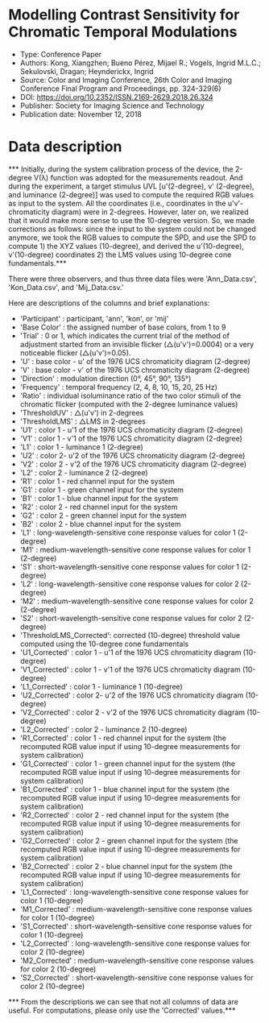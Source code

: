 # Modelling Contrast Sensitivity for Chromatic Temporal Modulations
* Type: Conference Paper
* Authors: Kong, Xiangzhen; Bueno Pérez, Mijael R.; Vogels, Ingrid M.L.C.; Sekulovski, Dragan; Heynderickx, Ingrid
* Source: Color and Imaging Conference, 26th Color and Imaging Conference Final Program and Proceedings, pp. 324-329(6)
* DOI: https://doi.org/10.2352/ISSN.2169-2629.2018.26.324
* Publisher: Society for Imaging Science and Technology
* Publication date: November 12, 2018

# Data description

*** Initially, during the system calibration process of the device, the 2-degree V(λ) function was adopted for the measurements readout. And during the experiment, a target stimulus UVL [u'(2-degree), v' (2-degree), and luminance (2-degree)] was used to compute the required RGB values as input to the system. All the coordinates (i.e., coordinates in the u'v'-chromaticity diagram) were in 2-degrees. However, later on, we realized that it would make more sense to use the 10-degree version. So, we made corrections as follows: since the input to the system could not be changed anymore, we took the RGB values to compute the SPD, and use the SPD to compute 1) the XYZ values (10-degree), and derived the u'(10-degree), v'(10-degree) coordinates 2) the LMS values using 10-degree cone fundamentals.***

There were three observers, and thus three data files were 'Ann_Data.csv', 'Kon_Data.csv', and 'Mij_Data.csv.'

Here are descriptions  of the columns and brief explanations:
* 'Participant'           : participant, 'ann', 'kon', or 'mij'
* 'Base Color'            : the assigned number of base colors, from 1 to 9
* 'Trial'                 : 0 or 1, which indicates the current trial of the method of adjustment started from an invisible flicker (△(u'v')=0.0004) or a very noticeable  flicker (△(u'v')=0.05).
* 'U'                     : base color - u' of the 1976 UCS chromaticity diagram (2-degree)
* 'V'                     : base color - v' of the 1976 UCS chromaticity diagram (2-degree)
* 'Direction'             : modulation direction (0°, 45°, 90°, 135°)
* 'Frequency'             : temporal frequency (2, 4, 8, 10, 15, 20, 25 Hz)
* 'Ratio'                 : individual isoluminance ratio of the two color stimuli of the chromatic flicker (computed with the 2-degree luminance values)
* 'ThresholdUV'           : △(u'v') in 2-degrees
* 'ThresholdLMS'          : △LMS in 2-degrees
* 'U1'                    : color 1 - u'1 of the 1976 UCS chromaticity diagram (2-degree)
* 'V1'                    : color 1 - v'1 of the 1976 UCS chromaticity diagram (2-degree)
* 'L1'                    : color 1 - luminance 1 (2-degree)
* 'U2'                    : color 2-  u'2 of the 1976 UCS chromaticity diagram (2-degree)
* 'V2'                    : color 2 - v'2 of the 1976 UCS chromaticity diagram (2-degree)
* 'L2'                    : color 2 - luminance 2 (2-degree)
* 'R1'                    : color 1 - red channel input for the system
* 'G1'                    : color 1 - green channel input for the system
* 'B1'                    : color 1 - blue channel input for the system
* 'R2'                    : color 2 - red channel input for the system
* 'G2'                    : color 2 - green channel input for the system
* 'B2'                    : color 2 - blue channel input for the system
* 'L1'                    : long-wavelength-sensitive cone response values for color 1 (2-degree)
* 'M1'                    : medium-wavelength-sensitive cone response values for color 1 (2-degree)
* 'S1'                    : short-wavelength-sensitive cone response values for color 1 (2-degree)
* 'L2'                    : long-wavelength-sensitive cone response values for color 2 (2-degree)
* 'M2'                    : medium-wavelength-sensitive cone response values for color 2 (2-degree)
* 'S2'                    : short-wavelength-sensitive cone response values for color 2 (2-degree)
* 'ThresholdLMS_Corrected': corrected (10-degree) threshold value computed using the 10-degree cone fundamentals
* 'U1_Corrected'          : color 1 - u'1 of the 1976 UCS chromaticity diagram (10-degree)
* 'V1_Corrected'          : color 1 - v'1 of the 1976 UCS chromaticity diagram (10-degree)
* 'L1_Corrected'          : color 1 - luminance 1 (10-degree)
* 'U2_Corrected'          : color 2-  u'2 of the 1976 UCS chromaticity diagram (10-degree)
* 'V2_Corrected'          : color 2 - v'2 of the 1976 UCS chromaticity diagram (10-degree)
* 'L2_Corrected'          : color 2 - luminance 2 (10-degree)
* 'R1_Corrected'          : color 1 - red channel input for the system (the recomputed RGB value input if using 10-degree measurements for system calibration)
* 'G1_Corrected'          : color 1 - green channel input for the system (the recomputed RGB value input if using 10-degree measurements for system calibration)
* 'B1_Corrected'          : color 1 - blue channel input for the system (the recomputed RGB value input if using 10-degree measurements for system calibration)
* 'R2_Corrected'          : color 2 - red channel input for the system (the recomputed RGB value input if using 10-degree measurements for system calibration)
* 'G2_Corrected'          : color 2 - green channel input for the system (the recomputed RGB value input if using 10-degree measurements for system calibration)
* 'B2_Corrected'          : color 2 - blue channel input for the system (the recomputed RGB value input if using 10-degree measurements for system calibration)
* 'L1_Corrected'          : long-wavelength-sensitive cone response values for color 1 (10-degree)
* 'M1_Corrected'          : medium-wavelength-sensitive cone response values for color 1 (10-degree)
* 'S1_Corrected'          : short-wavelength-sensitive cone response values for color 1 (10-degree)
* 'L2_Corrected'          : long-wavelength-sensitive cone response values for color 2 (10-degree)
* 'M2_Corrected'          : medium-wavelength-sensitive cone response values for color 2 (10-degree)
* 'S2_Corrected'          : short-wavelength-sensitive cone response values for color 2 (10-degree)

*** From the descriptions we can see that not all columns of data are useful. For computations, please only use the 'Corrected' values.***
